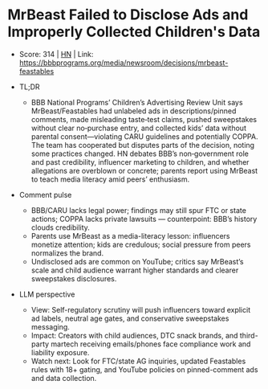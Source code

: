 # MrBeast Failed to Disclose Ads and Improperly Collected Children's Data

- Score: 314 | [HN](https://news.ycombinator.com/item?id=45346950) | Link: https://bbbprograms.org/media/newsroom/decisions/mrbeast-feastables

- TL;DR
    - BBB National Programs’ Children’s Advertising Review Unit says MrBeast/Feastables had unlabeled ads in descriptions/pinned comments, made misleading taste‑test claims, pushed sweepstakes without clear no‑purchase entry, and collected kids’ data without parental consent—violating CARU guidelines and potentially COPPA. The team has cooperated but disputes parts of the decision, noting some practices changed. HN debates BBB’s non‑government role and past credibility, influencer marketing to children, and whether allegations are overblown or concrete; parents report using MrBeast to teach media literacy amid peers’ enthusiasm.

- Comment pulse
    - BBB/CARU lacks legal power; findings may still spur FTC or state actions; COPPA lacks private lawsuits — counterpoint: BBB’s history clouds credibility.
    - Parents use MrBeast as a media-literacy lesson: influencers monetize attention; kids are credulous; social pressure from peers normalizes the brand.
    - Undisclosed ads are common on YouTube; critics say MrBeast’s scale and child audience warrant higher standards and clearer sweepstakes disclosures.

- LLM perspective
    - View: Self-regulatory scrutiny will push influencers toward explicit ad labels, neutral age gates, and conservative sweepstakes messaging.
    - Impact: Creators with child audiences, DTC snack brands, and third-party martech receiving emails/phones face compliance work and liability exposure.
    - Watch next: Look for FTC/state AG inquiries, updated Feastables rules with 18+ gating, and YouTube policies on pinned-comment ads and data collection.
